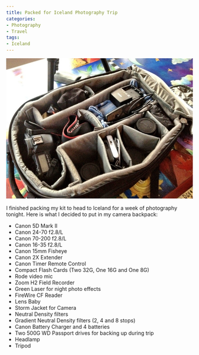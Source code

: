 ```yaml
---
title: Packed for Iceland Photography Trip
categories:
- Photography
- Travel
tags:
- Iceland
---
```


![](/assets/posts/2012/20120831-072654.jpg)

I finished packing my kit to head to Iceland for a week of photography tonight. Here is what I decided to put in my camera backpack:

  * Canon 5D Mark II
  * Canon 24-70 f2.8/L
  * Canon 70-200 f2.8/L
  * Canon 16-35 f2.8/L
  * Canon 15mm Fisheye
  * Canon 2X Extender
  * Canon Timer Remote Control
  * Compact Flash Cards (Two 32G, One 16G and One 8G)
  * Rode video mic
  * Zoom H2 Field Recorder
  * Green Laser for night photo effects
  * FireWire CF Reader
  * Lens Baby
  * Storm Jacket for Camera
  * Neutral Density filters
  * Gradient Neutral Density filters (2, 4 and 8 stops)
  * Canon Battery Charger and 4 batteries
  * Two 500G WD Passport drives for backing up during trip
  * Headlamp
  * Tripod
